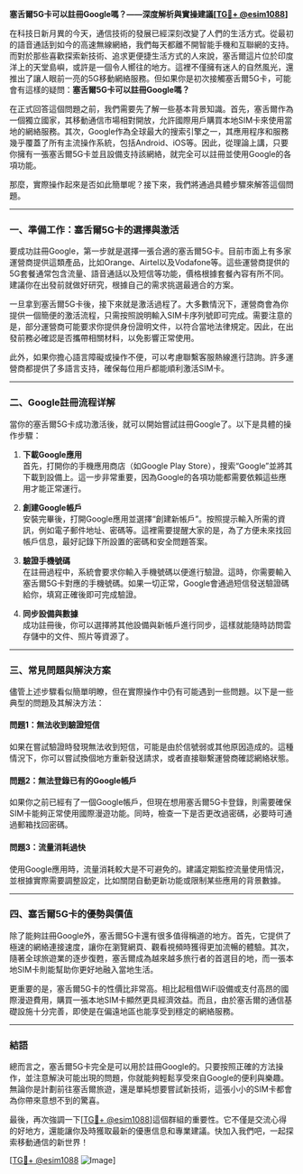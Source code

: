 **塞舌爾5G卡可以註冊Google嗎？——深度解析與實操建議[[TG💪+ @esim1088](https://t.me/s/esim1088)]**

在科技日新月異的今天，通信技術的發展已經深刻改變了人們的生活方式。從最初的語音通話到如今的高速無線網絡，我們每天都離不開智能手機和互聯網的支持。而對於那些喜歡探索新技術、追求更便捷生活方式的人來說，塞舌爾這片位於印度洋上的天堂島嶼，或許是一個令人嚮往的地方。這裡不僅擁有迷人的自然風光，還推出了讓人眼前一亮的5G移動網絡服務。但如果你是初次接觸塞舌爾5G卡，可能會有這樣的疑問：**塞舌爾5G卡可以註冊Google嗎？**

在正式回答這個問題之前，我們需要先了解一些基本背景知識。首先，塞舌爾作為一個獨立國家，其移動通信市場相對開放，允許國際用戶購買本地SIM卡來使用當地的網絡服務。其次，Google作為全球最大的搜索引擎之一，其應用程序和服務幾乎覆蓋了所有主流操作系統，包括Android、iOS等。因此，從理論上講，只要你擁有一張塞舌爾5G卡並且設備支持該網絡，就完全可以註冊並使用Google的各項功能。

那麼，實際操作起來是否如此簡單呢？接下來，我們將通過具體步驟來解答這個問題。

---

### 一、準備工作：塞舌爾5G卡的選擇與激活

要成功註冊Google，第一步就是選擇一張合適的塞舌爾5G卡。目前市面上有多家運營商提供這類產品，比如Orange、Airtel以及Vodafone等。這些運營商提供的5G套餐通常包含流量、語音通話以及短信等功能，價格根據套餐內容有所不同。建議你在出發前就做好研究，根據自己的需求挑選最適合的方案。

一旦拿到塞舌爾5G卡後，接下來就是激活過程了。大多數情況下，運營商會為你提供一個簡便的激活流程，只需按照說明輸入SIM卡序列號即可完成。需要注意的是，部分運營商可能要求你提供身份證明文件，以符合當地法律規定。因此，在出發前務必確認是否攜帶相關材料，以免影響正常使用。

此外，如果你擔心語言障礙或操作不便，可以考慮聯繫客服熱線進行諮詢。許多運營商都提供了多語言支持，確保每位用戶都能順利激活SIM卡。

---

### 二、Google註冊流程详解

當你的塞舌爾5G卡成功激活後，就可以開始嘗試註冊Google了。以下是具體的操作步驟：

1. **下載Google應用**  
   首先，打開你的手機應用商店（如Google Play Store），搜索“Google”並將其下載到設備上。這一步非常重要，因為Google的各項功能都需要依賴這些應用才能正常運行。

2. **創建Google帳戶**  
   安裝完畢後，打開Google應用並選擇“創建新帳戶”。按照提示輸入所需的資訊，例如電子郵件地址、密碼等。這裡需要提醒大家的是，為了方便未來找回帳戶信息，最好記錄下所設置的密碼和安全問題答案。

3. **驗證手機號碼**  
   在註冊過程中，系統會要求你輸入手機號碼以便進行驗證。這時，你需要輸入塞舌爾5G卡對應的手機號碼。如果一切正常，Google會通過短信發送驗證碼給你，填寫正確後即可完成驗證。

4. **同步設備與數據**  
   成功註冊後，你可以選擇將其他設備與新帳戶進行同步，這樣就能隨時訪問雲存儲中的文件、照片等資源了。

---

### 三、常見問題與解決方案

儘管上述步驟看似簡單明瞭，但在實際操作中仍有可能遇到一些問題。以下是一些典型的問題及其解決方法：

#### 問題1：無法收到驗證短信  
如果在嘗試驗證時發現無法收到短信，可能是由於信號弱或其他原因造成的。這種情況下，你可以嘗試換個地方重新發送請求，或者直接聯繫運營商確認網絡狀態。

#### 問題2：無法登錄已有的Google帳戶  
如果你之前已經有了一個Google帳戶，但現在想用塞舌爾5G卡登錄，則需要確保SIM卡能夠正常使用國際漫遊功能。同時，檢查一下是否更改過密碼，必要時可通過郵箱找回密碼。

#### 問題3：流量消耗過快  
使用Google應用時，流量消耗較大是不可避免的。建議定期監控流量使用情況，並根據實際需要調整設定，比如關閉自動更新功能或限制某些應用的背景數據。

---

### 四、塞舌爾5G卡的優勢與價值

除了能夠註冊Google外，塞舌爾5G卡還有很多值得稱道的地方。首先，它提供了極速的網絡連接速度，讓你在瀏覽網頁、觀看視頻時獲得更加流暢的體驗。其次，隨著全球旅遊業的逐步復甦，塞舌爾成為越來越多旅行者的首選目的地，而一張本地SIM卡則能幫助你更好地融入當地生活。

更重要的是，塞舌爾5G卡的性價比非常高。相比起租借WiFi設備或支付高昂的國際漫遊費用，購買一張本地SIM卡顯然更具經濟效益。而且，由於塞舌爾的通信基礎設施十分完善，即使是在偏遠地區也能享受到穩定的網絡服務。

---

### 結語  

總而言之，塞舌爾5G卡完全是可以用於註冊Google的。只要按照正確的方法操作，並注意解決可能出現的問題，你就能夠輕鬆享受來自Google的便利與樂趣。無論你是計劃前往塞舌爾旅遊，還是單純想要嘗試新技術，這張小小的SIM卡都會為你帶來意想不到的驚喜。

最後，再次強調一下[[TG💪+ @esim1088](https://t.me/s/esim1088)]這個群組的重要性。它不僅是交流心得的好地方，還能讓你及時獲取最新的優惠信息和專業建議。快加入我們吧，一起探索移動通信的新世界！

[[TG💪+ @esim1088](https://t.me/s/esim1088) ![Image](https://i.postimg.cc/4NQfJmqS/Snipaste-2025-05-13-00-14-12.png)]